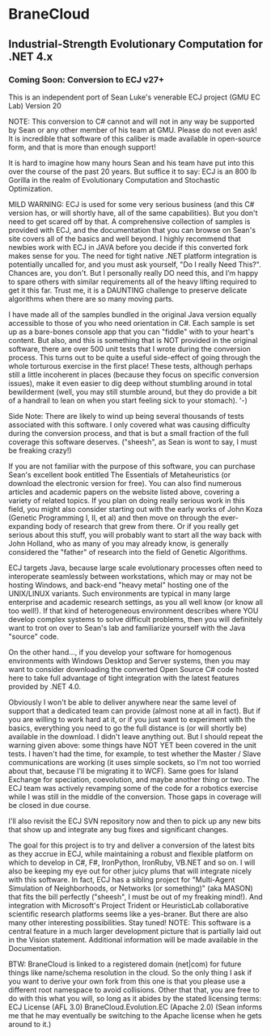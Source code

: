 # BraneCloud
## Industrial-Strength Evolutionary Computation for .NET 4.x

### Coming Soon: Conversion to ECJ v27+

This is an independent port of Sean Luke's venerable ECJ project (GMU EC Lab) Version 20

NOTE: This conversion to C# cannot and will not in any way be supported by Sean or any other member of his team at GMU. Please do not even ask! It is incredible that software of this caliber is made available in open-source form, and that is more than enough support! 

It is hard to imagine how many hours Sean and his team have put into this over the course of the past 20 years. But suffice it to say: 
ECJ is an 800 lb Gorilla in the realm of Evolutionary Computation and Stochastic Optimization. 

MILD WARNING: ECJ is used for some very serious business (and this C# version has, or will shortly have, all of the same capabilities). But you don't need to get scared off by that. A comprehensive collection of samples is provided with ECJ, and the documentation that you can browse on Sean's site covers all of the basics and well beyond. I highly recommend that newbies work with ECJ in JAVA before you decide if this converted fork makes sense for you. The need for tight native .NET platform integration is potentially uncalled for, and you must ask yourself, "Do I really Need This?". Chances are, you don't. But I personally really DO need this, and I’m happy to spare others with similar requirements all of the heavy lifting required to get it this far. Trust me, it is a DAUNTING challenge to preserve delicate algorithms when there are so many moving parts. 

I have made all of the samples bundled in the original Java version equally accessible to those of you who need orientation in C#. Each sample is set up as a bare-bones console app that you can "fiddle" with to your heart's content. But also, and this is something that is NOT provided in the original software, there are over 500 unit tests that I wrote during the conversion process. This turns out to be quite a useful side-effect of going through the whole torturous exercise in the first place! These tests, although perhaps still a little incoherent in places (because they focus on specific conversion issues), make it even easier to dig deep without stumbling around in total bewilderment (well, you may still stumble around, but they do provide a bit of a handrail to lean on when you start feeling sick to your stomach). \'-) 

Side Note: There are likely to wind up being several thousands of tests associated with this software. I only covered what was causing difficulty during the conversion process, and that is but a small fraction of the full coverage this software deserves. ("sheesh", as Sean is wont to say, I must be freaking crazy!) 

If you are not familiar with the purpose of this software, you can purchase Sean's excellent book entitled The Essentials of Metaheuristics (or download the electronic version for free). You can also find numerous articles and academic papers on the website listed above, covering a variety of related topics. If you plan on doing really serious work in this field, you might also consider starting out with the early works of John Koza (Genetic Programming I, II, et al) and then move on through the ever-expanding body of research that grew from there. Or if you really get serious about this stuff, you will probably want to start all the way back with John Holland, who as many of you may already know, is generally considered the "father" of research into the field of Genetic Algorithms. 

ECJ targets Java, because large scale evolutionary processes often need to interoperate seamlessly between workstations, which may or may not be hosting Windows, and back-end "heavy metal" hosting one of the UNIX/LINUX variants. Such environments are typical in many large enterprise and academic research settings, as you all well know (or know all too well!). If that kind of heterogeneous environment describes where YOU develop complex systems to solve difficult problems, then you will definitely want to trot on over to Sean's lab and familiarize yourself with the Java "source" code. 

On the other hand..., if you develop your software for homogenous environments with Windows Desktop and Server systems, then you may want to consider downloading the converted Open Source C# code hosted here to take full advantage of tight integration with the latest features provided by .NET 4.0. 

Obviously I won't be able to deliver anywhere near the same level of support that a dedicated team can provide (almost none at all in fact). But if you are willing to work hard at it, or if you just want to experiment with the basics, everything you need to go the full distance is (or will shortly be) available in the download. I didn't leave anything out. But I should repeat the warning given above: some things have NOT YET been covered in the unit tests. I haven't had the time, for example, to test whether the Master / Slave communications are working (it uses simple sockets, so I'm not too worried about that, because I'll be migrating it to WCF). Same goes for Island Exchange for speciation, coevolution, and maybe another thing or two. The ECJ team was actively revamping some of the code for a robotics exercise while I was still in the middle of the conversion. Those gaps in coverage will be closed in due course. 

I'll also revisit the ECJ SVN repository now and then to pick up any new bits that show up and integrate any bug fixes and significant changes. 

The goal for this project is to try and deliver a conversion of the latest bits as they accrue in ECJ, while maintaining a robust and flexible platform on which to develop in C#, F#, IronPython, IronRuby, VB.NET and so on. I will also be keeping my eye out for other juicy plums that will integrate nicely with this software. In fact, ECJ has a sibling project for "Multi-Agent Simulation of Neighborhoods, or Networks (or something)" (aka MASON) that fits the bill perfectly ("sheesh", I must be out of my freaking mind!). And integration with Microsoft's Project Trident or HeuristicLab collaborative scientific research platforms seems like a yes-braner. But there are also many other interesting possibilities. Stay tuned!
NOTE: This software is a central feature in a much larger development picture that is partially laid out in the Vision statement. Additional information will be made available in the Documentation.

BTW: BraneCloud is linked to a registered domain (net|com) for future things like name/schema resolution in the cloud. So the only thing I ask if you want to derive your own fork from this one is that you please use a different root namespace to avoid collisions. Other that that, you are free to do with this what you will, so long as it abides by the stated licensing terms:
ECJ License (AFL 3.0) 
BraneCloud.Evolution.EC (Apache 2.0) 
(Sean informs me that he may eventually be switching to the Apache license when he gets around to it.) 

